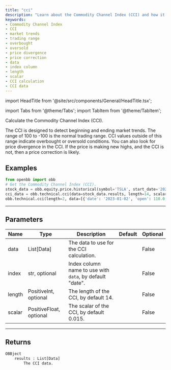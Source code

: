 ```yaml
---
title: "cci"
description: "Learn about the Commodity Channel Index (CCI) and how it can be used  to detect market trends, overbought or oversold conditions, and price divergence.  This documentation provides an overview of the CCI, its parameters, and its calculation,  along with an explanation of the CCI data it returns."
keywords:
- Commodity Channel Index
- CCI
- market trends
- trading range
- overbought
- oversold
- price divergence
- price correction
- data
- index column
- length
- scalar
- CCI calculation
- CCI data
---
```


import HeadTitle from '@site/src/components/General/HeadTitle.tsx';

<HeadTitle title="technical/cci - Reference | OpenBB Platform Docs" />

<!-- markdownlint-disable MD012 MD031 MD033 -->

import Tabs from '@theme/Tabs';
import TabItem from '@theme/TabItem';

Calculate the Commodity Channel Index (CCI).

 The CCI is designed to detect beginning and ending market trends.
 The range of 100 to -100 is the normal trading range. CCI values outside of this
 range indicate overbought or oversold conditions. You can also look for price
 divergence in the CCI. If the price is making new highs, and the CCI is not,
 then a price correction is likely.


Examples
--------

```python
from openbb import obb
# Get the Commodity Channel Index (CCI).
stock_data = obb.equity.price.historical(symbol='TSLA', start_date='2023-01-01', provider='fmp')
cci_data = obb.technical.cci(data=stock_data.results, length=14, scalar=0.015)
obb.technical.cci(length=2, data=[{'date': '2023-01-02', 'open': 110.0, 'high': 120.0, 'low': 100.0, 'close': 115.0, 'volume': 10000.0}, {'date': '2023-01-03', 'open': 165.0, 'high': 180.0, 'low': 150.0, 'close': 172.5, 'volume': 15000.0}, {'date': '2023-01-04', 'open': 146.67, 'high': 160.0, 'low': 133.33, 'close': 153.33, 'volume': 13333.33}, {'date': '2023-01-05', 'open': 137.5, 'high': 150.0, 'low': 125.0, 'close': 143.75, 'volume': 12500.0}, {'date': '2023-01-06', 'open': 132.0, 'high': 144.0, 'low': 120.0, 'close': 138.0, 'volume': 12000.0}])
```

---

## Parameters

<Tabs>

<TabItem value='standard' label='standard'>

| Name | Type | Description | Default | Optional |
| ---- | ---- | ----------- | ------- | -------- |
| data | List[Data] | The data to use for the CCI calculation. |  | False |
| index | str, optional | Index column name to use with `data`, by default "date". |  | False |
| length | PositiveInt, optional | The length of the CCI, by default 14. |  | False |
| scalar | PositiveFloat, optional | The scalar of the CCI, by default 0.015. |  | False |
</TabItem>

</Tabs>

---

## Returns

```python wordwrap
OBBject
    results : List[Data]
        The CCI data.
```

